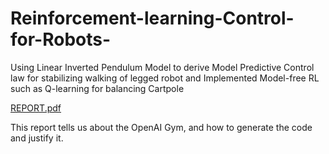 # Reinforcement-learning-Control-for-Robots-

Using Linear Inverted Pendulum Model to derive Model Predictive Control law for stabilizing walking of legged robot and Implemented Model-free RL such as Q-learning for balancing Cartpole 

[REPORT.pdf](https://github.com/saloni2509/Reinforcement-learning-Control-for-Robots-/files/6988914/REPORT.pdf)

This report tells us about the OpenAI Gym, and how to generate the code and justify it. 
